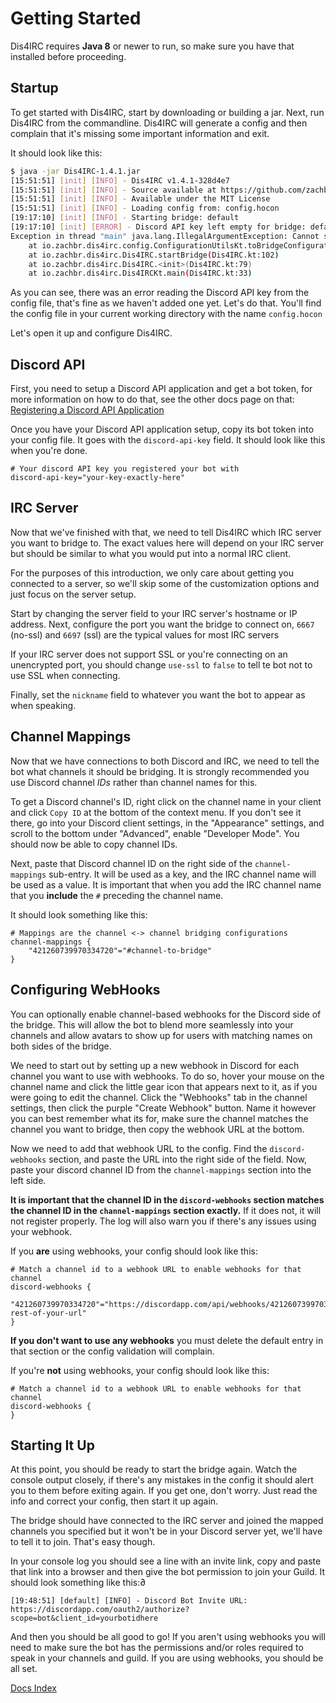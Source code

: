 Getting Started
===============

Dis4IRC requires **Java 8** or newer to run, so make sure you have that
installed before proceeding.

Startup
-------

To get started with Dis4IRC, start by downloading or building a jar. Next, run
Dis4IRC from the commandline. Dis4IRC will generate a config and then complain
that it's missing some important information and exit.

It should look like this:
```bash                                                               
$ java -jar Dis4IRC-1.4.1.jar
[15:51:51] [init] [INFO] - Dis4IRC v1.4.1-328d4e7
[15:51:51] [init] [INFO] - Source available at https://github.com/zachbr/Dis4IRC
[15:51:51] [init] [INFO] - Available under the MIT License
[15:51:51] [init] [INFO] - Loading config from: config.hocon
[19:17:10] [init] [INFO] - Starting bridge: default
[19:17:10] [init] [ERROR] - Discord API key left empty for bridge: default
Exception in thread "main" java.lang.IllegalArgumentException: Cannot start default bridge with above configuration errors!
	at io.zachbr.dis4irc.config.ConfigurationUtilsKt.toBridgeConfiguration(ConfigurationUtils.kt:186)
	at io.zachbr.dis4irc.Dis4IRC.startBridge(Dis4IRC.kt:102)
	at io.zachbr.dis4irc.Dis4IRC.<init>(Dis4IRC.kt:79)
	at io.zachbr.dis4irc.Dis4IRCKt.main(Dis4IRC.kt:33)
```

As you can see, there was an error reading the Discord API key from the config file,
that's fine as we haven't added one yet. Let's do that.  You'll find the config file
in your current working directory with the name `config.hocon`

Let's open it up and configure Dis4IRC.

Discord API
-----------

First, you need to setup a Discord API application and get a bot token, for more information
on how to do that, see the other docs page on that: [Registering a Discord API Application](https://github.com/zachbr/Dis4IRC/blob/master/docs/Registering-A-Discord-Application.md)

Once you have your Discord API application setup, copy its bot token into your config
file. It goes with the `discord-api-key` field. It should look like this when you're
done.

```hocon
# Your discord API key you registered your bot with
discord-api-key="your-key-exactly-here"
```

IRC Server
----------

Now that we've finished with that, we need to tell Dis4IRC which IRC server you want to
bridge to. The exact values here will depend on your IRC server but should be similar to
what you would put into a normal IRC client.

For the purposes of this introduction, we only care about getting you connected to a server,
so we'll skip some of the customization options and just focus on the server setup.

Start by changing the server field to your IRC server's hostname or IP address.
Next, configure the port you want the bridge to connect on, `6667` (no-ssl) and `6697` (ssl)
are the typical values for most IRC servers

If your IRC server does not support SSL or you're connecting on an unencrypted port, you
should change `use-ssl` to `false` to tell te bot not to use SSL when connecting.

Finally, set the `nickname` field to whatever you want the bot to appear as when speaking.

Channel Mappings
----------------

Now that we have connections to both Discord and IRC, we need to tell the bot what channels it should
be bridging. It is strongly recommended you use Discord channel *IDs* rather than channel names for this.

To get a Discord channel's ID, right click on the channel name in your client and click `Copy ID` at the
bottom of the context menu. If you don't see it there, go into your Discord client settings, in the "Appearance"
settings, and scroll to the bottom under "Advanced", enable "Developer Mode". You should now be able to copy
channel IDs.

Next, paste that Discord channel ID on the right side of the `channel-mappings` sub-entry. It will be used as a
key, and the IRC channel name will be used as a value. It is important that when you add the IRC channel name
that you **include** the `#` preceding the channel name.

It should look something like this:
```hocon
# Mappings are the channel <-> channel bridging configurations
channel-mappings {
    "421260739970334720"="#channel-to-bridge"
}
```

Configuring WebHooks
---------------------

You can optionally enable channel-based webhooks for the Discord side of the bridge.
This will allow the bot to blend more seamlessly into your channels and allow avatars to show up for users with
matching names on both sides of the bridge.

We need to start out by setting up a new webhook in Discord for each channel you want to use with webhooks.
To do so, hover your mouse on the channel name and click the little gear icon that appears next to it, as if you
were going to edit the channel. Click the "Webhooks" tab in the channel settings, then click the purple "Create Webhook"
button. Name it however you can best remember what its for, make sure the channel matches the channel you want to
bridge, then copy the webhook URL at the bottom.

Now we need to add that webhook URL to the config. Find the `discord-webhooks` section, and paste the URL into the
right side of the field. Now, paste your discord channel ID from the `channel-mappings` section into the left side.

**It is important that the channel ID in the `discord-webhooks` section matches the channel ID in the `channel-mappings`
section exactly.** If it does not, it will not register properly. The log will also warn you if there's any issues using
your webhook.

If you **are** using webhooks, your config should look like this:
```hocon
# Match a channel id to a webhook URL to enable webhooks for that channel
discord-webhooks {
    "421260739970334720"="https://discordapp.com/api/webhooks/421260739970334720/the-rest-of-your-url"
}
```

**If you don't want to use any webhooks** you must delete the default entry in that section or the config validation
will complain.

If you're **not** using webhooks, your config should look like this:
```hocon
# Match a channel id to a webhook URL to enable webhooks for that channel
discord-webhooks {
}
```

Starting It Up
--------------

At this point, you should be ready to start the bridge again. Watch the console output closely, if there's any
mistakes in the config it should alert you to them before exiting again. If you get one, don't worry. Just read
the info and correct your config, then start it up again.

The bridge should have connected to the IRC server and joined the mapped channels you specified but it won't be
in your Discord server yet, we'll have to tell it to join. That's easy though.

In your console log you should see a line with an invite link, copy and paste that link into a browser and then
give the bot permission to join your Guild. It should look something like this:∂

```
[19:48:51] [default] [INFO] - Discord Bot Invite URL: https://discordapp.com/oauth2/authorize?scope=bot&client_id=yourbotidhere
```

And then you should be all good to go! If you aren't using webhooks you will need to make sure the bot has the
permissions and/or roles required to speak in your channels and guild. If you are using webhooks, you should be
all set.

[Docs Index](https://github.com/zachbr/Dis4IRC/tree/master/docs)
